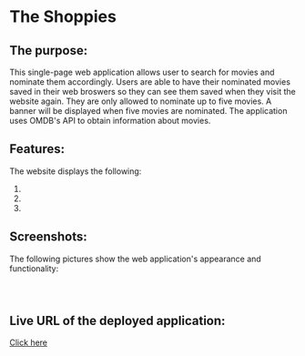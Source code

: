 # The Shoppies

## The purpose:

This single-page web application allows user to search for movies and nominate them accordingly. Users are able to have their nominated movies saved in their web broswers so they can see them saved when they visit the website again. They are only allowed to nominate up to five movies. A banner will be displayed when five movies are nominated. The application uses OMDB's API to obtain information about movies.

## Features:

The website displays the following:

1.
2.
3.

## Screenshots:

The following pictures show the web application's appearance and functionality:

![]()

![]()

![]()

## Live URL of the deployed application:

[Click here](https://theshoppies-faisal.herokuapp.com/)
